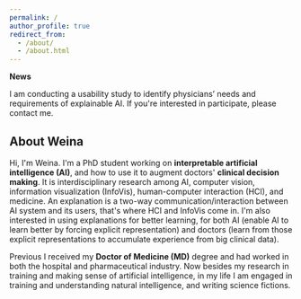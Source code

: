 ```yaml
---
permalink: /
author_profile: true
redirect_from:
  - /about/
  - /about.html
---
```



**News**

I am conducting a usability study to identify physicians’ needs and requirements of explainable AI. If you're interested in participate, please contact me.


## About Weina

Hi, I'm Weina. I'm a PhD student working on **interpretable artificial intelligence (AI)**, and how to use it to augment doctors' **clinical decision making**. It is interdisciplinary research among AI, computer vision, information visualization (InfoVis), human-computer interaction (HCI), and medicine. An explanation is a two-way communication/interaction between AI system and its users, that's where HCI and InfoVis come in. I'm also interested in using explanations for better learning, for both AI (enable AI to learn better by forcing explicit representation) and doctors (learn from those explicit representations to accumulate experience from big clinical data).

Previous I received my **Doctor of Medicine (MD)** degree and had worked in both the hospital and pharmaceutical industry. Now besides my research in training and making sense of artificial intelligence, in my life I am engaged in training and understanding natural intelligence, and writing science fictions.
